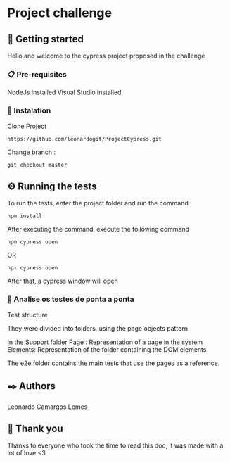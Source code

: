 # Project challenge


## 🚀 Getting started

Hello and welcome to the cypress project proposed in the challenge

### 📋 Pre-requisites

NodeJs installed
Visual Studio installed

### 🔧 Instalation

Clone Project

```
https://github.com/leonardogit/ProjectCypress.git
```

Change branch : 

```
git checkout master
```


## ⚙️ Running the tests

To run the tests, enter the project folder and run the command :

```
npm install
``` 
After executing the command, execute the following command

```
npm cypress open
```
OR
```
npx cypress open
```

After that, a cypress window will open 

### 🔩 Analise os testes de ponta a ponta

Test structure 

They were divided into folders, using the page objects pattern 

In the Support folder
Page : Representation of a page in the system
Elements: Representation of the folder containing the DOM elements

The e2e folder contains the main tests that use the pages as a reference.


## ✒️ Authors

Leonardo Camargos Lemes

## 🎁 Thank you

Thanks to everyone who took the time to read this doc, it was made with a lot of love <3
